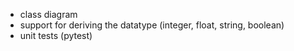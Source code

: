 - class diagram
- support for deriving the datatype (integer, float, string, boolean)
- unit tests (pytest)

